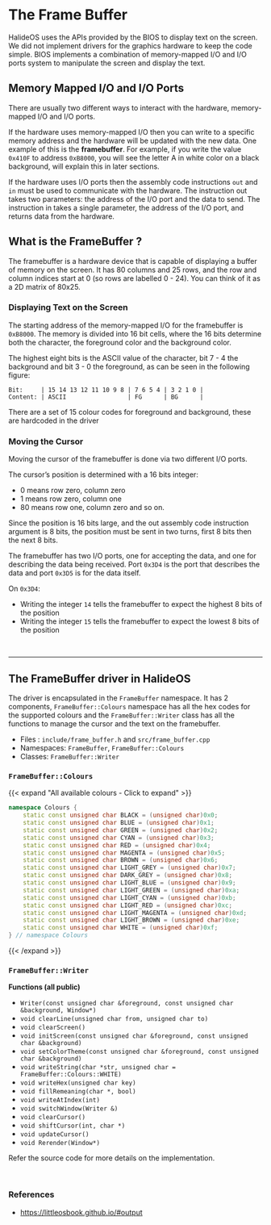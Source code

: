 # The Frame Buffer

HalideOS uses the APIs provided by the BIOS to display text on the screen. We did not implement 
drivers for the graphics hardware to keep the code simple. BIOS implements a combination of 
memory-mapped I/O and I/O ports system to manipulate the screen and display the text.

## Memory Mapped I/O and I/O Ports

There are usually two different ways to interact with the hardware, memory-mapped I/O and I/O ports.

If the hardware uses memory-mapped I/O then you can write to a specific memory address and the hardware will be updated 
with the new data. One example of this is the **framebuffer**. For example, if you write the value `0x410F` to address `0xB8000`, 
you will see the letter A in white color on a black background, will explain this in later sections.

If the hardware uses I/O ports then the assembly code instructions `out` and `in` must be used to communicate with the hardware. 
The instruction out takes two parameters: the address of the I/O port and the data to send. The instruction in takes a single parameter, 
the address of the I/O port, and returns data from the hardware.

## What is the FrameBuffer ?

The framebuffer is a hardware device that is capable of displaying a buffer of memory on the screen. It has 80 columns 
and 25 rows, and the row and column indices start at 0 (so rows are labelled 0 - 24). You can think of it as a 2D matrix of 80x25.

### Displaying Text on the Screen

The starting address of the memory-mapped I/O for the framebuffer is `0xB8000`. The memory is divided into 16 bit cells, where the 16 bits determine both the character, the foreground color and the background color. 

The highest eight bits is the ASCII value of the character, bit 7 - 4 the background and bit 3 - 0 the foreground, as can be seen in the following figure:

```
Bit:     | 15 14 13 12 11 10 9 8 | 7 6 5 4 | 3 2 1 0 |
Content: | ASCII                 | FG      | BG      |
```

There are a set of 15 colour codes for foreground and background, these are hardcoded in the driver

### Moving the Cursor

Moving the cursor of the framebuffer is done via two different I/O ports. 

The cursor’s position is determined with a 16 bits integer: 
* 0 means row zero, column zero 
* 1 means row zero, column one
* 80 means row one, column zero and so on. 

Since the position is 16 bits large, and the out assembly code instruction argument is 8 bits, 
the position must be sent in two turns, first 8 bits then the next 8 bits. 

The framebuffer has two I/O ports, one for accepting the data, and one for describing the data being received. Port `0x3D4` is the port that describes the data and port `0x3D5` is for the data itself.

On `0x3D4`:
* Writing the integer `14` tells the framebuffer to expect the highest 8 bits of the position
* Writing the integer `15` tells the framebuffer to expect the lowest 8 bits of the position

<br>

---

## The FrameBuffer driver in HalideOS

The driver is encapsulated in the `FrameBuffer` namespace. It has 2 components, `FrameBuffer::Colours` namespace has all the hex codes for the supported colours and the `FrameBuffer::Writer` class has all the functions to manage the cursor and the text on the framebuffer.

* Files : `include/frame_buffer.h` and `src/frame_buffer.cpp`
* Namespaces: `FrameBuffer`, `FrameBuffer::Colours`
* Classes: `FrameBuffer::Writer`

### `FrameBuffer::Colours`

{{< expand "All available colours - Click to expand" >}}
```C++
namespace Colours {
	static const unsigned char BLACK = (unsigned char)0x0;
	static const unsigned char BLUE = (unsigned char)0x1;
	static const unsigned char GREEN = (unsigned char)0x2;
	static const unsigned char CYAN = (unsigned char)0x3;
	static const unsigned char RED = (unsigned char)0x4;
	static const unsigned char MAGENTA = (unsigned char)0x5;
	static const unsigned char BROWN = (unsigned char)0x6;
	static const unsigned char LIGHT_GREY = (unsigned char)0x7;
	static const unsigned char DARK_GREY = (unsigned char)0x8;
	static const unsigned char LIGHT_BLUE = (unsigned char)0x9;
	static const unsigned char LIGHT_GREEN = (unsigned char)0xa;
	static const unsigned char LIGHT_CYAN = (unsigned char)0xb;
	static const unsigned char LIGHT_RED = (unsigned char)0xc;
	static const unsigned char LIGHT_MAGENTA = (unsigned char)0xd;
	static const unsigned char LIGHT_BROWN = (unsigned char)0xe;
	static const unsigned char WHITE = (unsigned char)0xf;
} // namespace Colours
```
{{< /expand >}}


### `FrameBuffer::Writer`

**Functions (all public)**

* `Writer(const unsigned char &foreground, const unsigned char &background, Window*)`
* `void clearLine(unsigned char from, unsigned char to)`
* `void clearScreen()`
* `void initScreen(const unsigned char &foreground, const unsigned char &background)`
* `void setColorTheme(const unsigned char &foreground, const unsigned char &background)`
* `void writeString(char *str, unsigned char = FrameBuffer::Colours::WHITE)`
* `void writeHex(unsigned char key)`
* `void fillRemeaning(char *, bool)`
* `void writeAtIndex(int)`
* `void switchWindow(Writer &)`
* `void clearCursor()`
* `void shiftCursor(int, char *)`
* `void updateCursor()`
* `void Rerender(Window*)`


Refer the source code for more details on the implementation.

<br>

### References

* https://littleosbook.github.io/#output